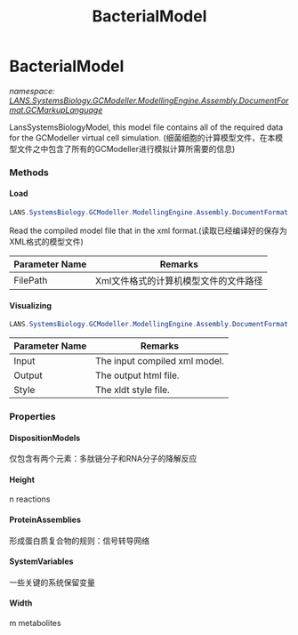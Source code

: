 ﻿---
title: BacterialModel
---

# BacterialModel
_namespace: [LANS.SystemsBiology.GCModeller.ModellingEngine.Assembly.DocumentFormat.GCMarkupLanguage](N-LANS.SystemsBiology.GCModeller.ModellingEngine.Assembly.DocumentFormat.GCMarkupLanguage.html)_

LansSystemsBiologyModel, this model file contains all of the required data for the GCModeller virtual cell simulation.
 (细菌细胞的计算模型文件，在本模型文件之中包含了所有的GCModeller进行模拟计算所需要的信息)

### Methods

#### Load
```csharp
LANS.SystemsBiology.GCModeller.ModellingEngine.Assembly.DocumentFormat.GCMarkupLanguage.BacterialModel.Load(System.String)
```
Read the compiled model file that in the xml format.(读取已经编译好的保存为XML格式的模型文件)

|Parameter Name|Remarks|
|--------------|-------|
|FilePath|Xml文件格式的计算机模型文件的文件路径|


#### Visualizing
```csharp
LANS.SystemsBiology.GCModeller.ModellingEngine.Assembly.DocumentFormat.GCMarkupLanguage.BacterialModel.Visualizing(System.String,System.String,System.String)
```


|Parameter Name|Remarks|
|--------------|-------|
|Input|The input compiled xml model.|
|Output|The output html file.|
|Style|The xldt style file.|




### Properties

#### DispositionModels
仅包含有两个元素：多肽链分子和RNA分子的降解反应
#### Height
n reactions
#### ProteinAssemblies
形成蛋白质复合物的规则：信号转导网络
#### SystemVariables
一些关键的系统保留变量
#### Width
m metabolites

